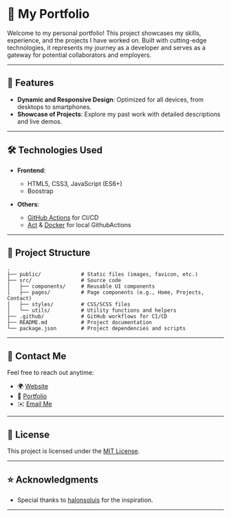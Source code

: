 # 🌟 My Portfolio

Welcome to my personal portfolio! This project showcases my skills, experience, and the projects I have worked on. Built with cutting-edge technologies, it represents my journey as a developer and serves as a gateway for potential collaborators and employers.

---

## 🚀 Features

- **Dynamic and Responsive Design**: Optimized for all devices, from desktops to smartphones.
- **Showcase of Projects**: Explore my past work with detailed descriptions and live demos.

---

## 🛠️ Technologies Used

- **Frontend**:
  - HTML5, CSS3, JavaScript (ES6+)
  - Boostrap

- **Others**:
  - [GitHub Actions](https://github.com/features/actions) for CI/CD
  - [Act](https://github.com/nektos/act) & [Docker](https://www.docker.com/) for local GithubActions

---

## 📂 Project Structure

```plaintext
.
├── public/             # Static files (images, favicon, etc.)
├── src/                # Source code
│   ├── components/     # Reusable UI components
│   ├── pages/          # Page components (e.g., Home, Projects, Contact)
│   ├── styles/         # CSS/SCSS files
│   └── utils/          # Utility functions and helpers
├── .github/            # GitHub workflows for CI/CD
├── README.md           # Project documentation
└── package.json        # Project dependencies and scripts
```

---

## 📧 Contact Me  
Feel free to reach out anytime:
- 🌍 [Website](https://www.carlosjimz.dev)
- 🔗 [Portfolio](https://www.carlosjimz.dev/portfolio.html)
- ✉️ [Email Me](mailto:contact@carlosjimz.dev)
  
---

## 📜 License

This project is licensed under the [MIT License](LICENSE).

---

## ⭐ Acknowledgments

- Special thanks to [halonsoluis](https://github.com/halonsoluis) for the inspiration.

---